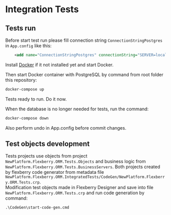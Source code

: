 ﻿# Integration Tests

## Tests run

Before start test run please fill connection string `ConnectionStringPostgres` in `App.config` like this:

```xml
    <add name="ConnectionStringPostgres" connectionString="SERVER=localhost;User ID=postgres;Password=p@ssw0rd;Port=5432;" />
```
Install [Docker](https://docker.com) if it not installed yet and start Docker.

Then start Docker container with PostgreSQL by command from root folder this repository:

```sh
docker-compose up
```

Tests ready to run. Do it now.

When the database is no longer needed for tests, run the command:

```sh
docker-compose down
```

Also perform undo in App.config before commit changes.

## Test objects development

Tests projects use objects from project `NewPlatform.Flexberry.ORM.Tests.Objects` and business logic from `NewPlatform.Flexberry.ORM.Tests.BusinessServers`. Both projects created by flexberry code generator from metadata file `NewPlatform.Flexberry.ORM.IntegratedTests/CodeGen/NewPlatform.Flexberry.ORM.Tests.crp`.  
Modification test objects made in Flexberry Designer and save into file `NewPlatform.Flexberry.ORM.Tests.crp` and run code generation by command:

```
.\CodeGen\start-code-gen.cmd
```
